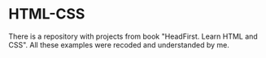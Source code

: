 # HTML-CSS
There is a repository with projects from book "HeadFirst. Learn HTML and CSS". All these examples were recoded and understanded by me.
